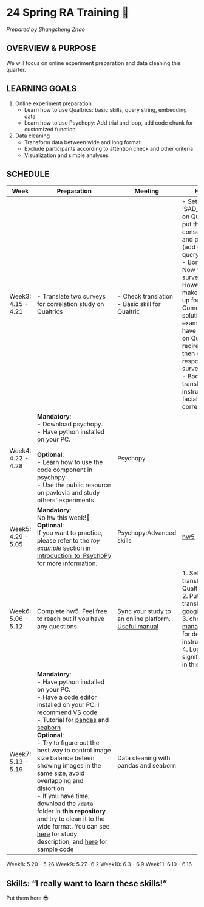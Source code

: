# 24 Spring RA Training 🌸
*Prepared by Shangcheng Zhao*

## OVERVIEW & PURPOSE
We will focus on online experiment preparation and data cleaning this quarter. 

## LEARNING GOALS
1. Online experiment preparation
    - Learn how to use Qualtrics: basic skills, query string, embedding data
    - Learn how to use Psychopy: Add trial and loop, add code chunk for customized function
2. Data cleaning
   - Transform data between wide and long format
   - Exclude participants according to attention check and other criteria
   - Visualization and simple analyses

## SCHEDULE
|Week | Preparation | Meeting | Homework |
|-----| ------------------ | ------- | -------- |
|Week3: 4.15 - 4.21 | - Translate two surveys for correlation study on Qualtrics | - Check translation <br> - Basic skill for Qualtric | - Set up a new ‘SAD_consent_form’ on Qualtrics, and put the translated consent form into it and practice skills (add questions, use query string) <br> - Bonus question: Now you have one survey on Qualtrics. However, how to make sure your set up for url work? Come up with a solution. For example, you can have a test survey on Qualtrics and redirect to that, then check the response in test survey <br> - Backward translation: instructions of facial trait task in correlational study |
|Week4: 4.22 - 4.28 | **Mandatory**: <br> - Download psychopy. <br> - Have python installed on your PC. <br><br> **Optional**:<br> - Learn how to use the code component in psychopy <br> - Use the public resource on pavlovia and study others’ experiments | Psychopy | |
|Week5: 4.29 - 5.05 | **Mandatory**: <br> No hw this week!🙌 <br> **Optional**: <br> If you want to practice, please refer to the *toy example* section in [Introduction_to_PsychoPy](Introduction_to_PsychoPy.md) for more information. | Psychopy:Advanced skills | [hw5](week5_hw.md)| 
|Week6: 5.06 - 5.12| Complete hw5. Feel free to reach out if you have any questions. | Sync your study to an online platform. [Useful manual](Online_Experiment_Manual.md) | 1. Setup(forward translation) Qualtrics survey <br> 2. Put backward translation into the [google form](https://docs.google.com/spreadsheets/d/123Vibwe0h4kozJ2ST7ZkgvFAMB9NV7sVcF-XPLTX2tU/edit#gid=1535614195) <br> 3. check [project management sheet](https://docs.google.com/spreadsheets/d/13nRnKz6_VAiPSJmg7pHIy1ehNXtmrQUEhsCH7QHS2uI/edit#gid=841548799) for detailed instruction <br> 4. Log down any significant change in this [doc](https://docs.google.com/document/d/1WGXqJESu8UB_LGXBWFCmK3u1EF3ioM5a7lQWOPwDrTY/edit) |
|Week7: 5.13 - 5.19| **Mandatory**: <br> - Have python installed on your PC. <br> - Have a code editor installed on your PC. I recommend [VS code](https://code.visualstudio.com/Download) <br> - Tutorial for [pandas](https://www.datacamp.com/tutorial/pandas) and [seaborn](https://www.datacamp.com/tutorial/seaborn-python-tutorial) <br> **Optional**: <br> - Try to figure out the best way to control image size balance beteen showing images in the same size, avoid overlapping and distortion <br> - If you have time, download the `/data` folder in **this repository** and try to clean it to the wide format. You can see [here](data_cleaning/correlational_study_method_description.ipynb) for study description, and [here](data_cleaning/pilot_data_cleaning.ipynb) for sample code <br>  | Data cleaning with pandas and seaborn | |
Week8: 5.20 - 5.26
Week9: 5.27- 6.2
Week10: 6.3 - 6.9
Week11: 6.10 - 6.16

## Skills: “I really want to learn these skills!”
Put them here 😎
